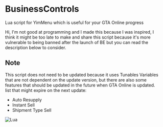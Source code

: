 # BusinessControls
Lua script for YimMenu which is useful for your GTA Online progress

Hi, I'm not good at programming and I made this because I was inspired, I think it might be too late to make and share this script because it's more vulnerable to being banned after the launch of BE but you can read the description below to consider.

## Note
This script does not need to be updated because it uses Tunables Variables that are not dependent on the update version, but there are also some features that should be updated in the future when GTA Online is updated. list that might expire on the next update:

- Auto Resupply
- Instant Sell
- Shipment Type Sell

![Lua](https://img.shields.io/badge/lua-%232C2D72.svg?style=for-the-badge&logo=lua&logoColor=white)
